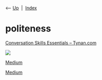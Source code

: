<div class="nav">

⟵ [Up](index.html)  \|  [Index](index.html)

</div>

# politeness

<div class="cards">

<div class="card">

<div class="card-title">

[Conversation Skills Essentials – Tynan.com](https://tynan.com/letstalk)

</div>

<div class="card-image">

[![](https://tynan.com/wp-content/uploads/2022/12/wp-1672412215285-scaled.jpg)](https://tynan.com/letstalk)

</div>

</div>

<div class="card">

<div class="card-title">

[Medium](https://medium.com/message/how-to-be-polite-9bf1e69e888c%23.2utmc7hnv)

</div>

</div>

<div class="card">

<div class="card-title">

[Medium](https://medium.com/message/how-to-be-polite-9bf1e69e888c%23.2utmc7hnv&ust=1560104325202000)

</div>

</div>

</div>
